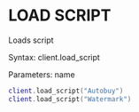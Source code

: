 # LOAD SCRIPT

Loads script

Syntax:	client.load_script

Parameters:	name

```lua
client.load_script("Autobuy")
client.load_script("Watermark")
```
